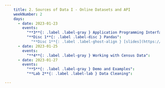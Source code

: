 ```yaml
---
    title: 2. Sources of Data I - Online Datasets and API
    weekNumber: 2
    days:
      - date: 2023-01-23
        events:
          "**3**{: .label .label-gray } Application Programming Interface (API)":
          "**Disc 1**{: .label .label-disc } Pandas":
            "**Disc 1**{: .label .label-ghost-align } [slides](https://docs.google.com/presentation/d/1dKVLLHlvqothhCrzvwxbDOY86avU8EFL05nKo04rZ8g/edit?usp=sharing) • video • [supplemental reading](https://data-88e.github.io/textbook/content/09-macro/phillips_curve.html)"
      - date: 2023-01-25
        events:
          "**4**{: .label .label-gray } Working with Census Data":
      - date: 2023-01-27
        events:
          "**5**{: .label .label-gray } Demo and Examples":
          "**Lab 2**{: .label .label-lab } Data Cleaning":

---
```

